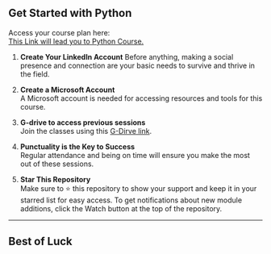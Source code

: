 ## Get Started with Python

Access your course plan here:  
[This Link will lead you to Python Course.](https://learn.microsoft.com/en-us/plans/kk44h5r34wgk33?tab=tab-created&learnerGroupId=c5b208d7-8519-418b-9fdb-49752f5e4503&wt.mc_id=studentamb_391519)


1. **Create Your LinkedIn Account**
   Before anything, making a social presence and connection are your basic needs to survive and thrive in the field.
   
2. **Create a Microsoft Account**  
   A Microsoft account is needed for accessing resources and tools for this course.

3. **G-drive to access previous sessions**  
   Join the classes using this [G-Dirve link](#).

4. **Punctuality is the Key to Success**  
   Regular attendance and being on time will ensure you make the most out of these sessions.

5. **Star This Repository**  
   Make sure to ⭐️ this repository to show your support and keep it in your starred list for easy access. To get notifications about new module additions, click the Watch button at the top of the repository.

---
## Best of Luck 
